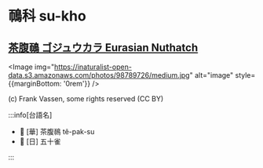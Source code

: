# 鳾科 su-kho

## [茶腹鳾 ゴジュウカラ Eurasian Nuthatch](https://ebird.org/species/eurnut2)

<Image img="https://inaturalist-open-data.s3.amazonaws.com/photos/98789726/medium.jpg" alt="image" style={{marginBottom: '0rem'}} />

<p className="image-caption">
(c) Frank Vassen, some rights reserved (CC BY)
</p>

:::info[台語名]

- 🎯 [華] 茶腹鳾 tê-pak-su
- 🎯 [日] 五十雀

:::
